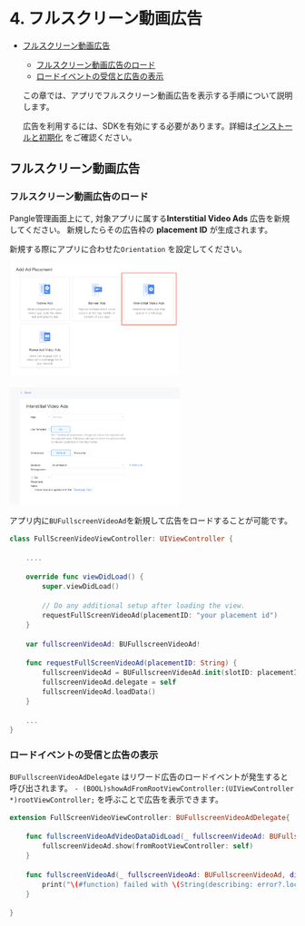 # 4. フルスクリーン動画広告


* [フルスクリーン動画広告](#start/fullscreen_ad)
  * [フルスクリーン動画広告のロード](#start/fullscreen_load)
  * [ロードイベントの受信と広告の表示](#start/fullscreen_loadevent)


  この章では、アプリでフルスクリーン動画広告を表示する手順について説明します。

  広告を利用するには、SDKを有効にする必要があります。詳細は[インストールと初期化](1-integrate_ja.md) をご確認ください。


<a name="start/fullscreen_ad"></a>
## フルスクリーン動画広告

<a name="start/fullscreen_load"></a>
### フルスクリーン動画広告のロード

Pangle管理画面上にて, 対象アプリに属する**Interstitial Video Ads** 広告を新規してください。 新規したらその広告枠の **placement ID** が生成されます。

新規する際にアプリに合わせた`Orientation` を設定してください。


<img src="../pics/fullscreen_add.png" alt="drawing" width="300"/>  <br>

<img src="../pics/fullscreen_set.png" alt="drawing" width="300"/>


アプリ内に`BUFullscreenVideoAd`を新規して広告をロードすることが可能です。

```swift
class FullScreenVideoViewController: UIViewController {

    ....

    override func viewDidLoad() {
        super.viewDidLoad()

        // Do any additional setup after loading the view.
        requestFullScreenVideoAd(placementID: "your placement id")
    }

    var fullscreenVideoAd: BUFullscreenVideoAd!

    func requestFullScreenVideoAd(placementID: String) {
        fullscreenVideoAd = BUFullscreenVideoAd.init(slotID: placementID)
        fullscreenVideoAd.delegate = self
        fullscreenVideoAd.loadData()
    }

    ...
}

```

<a name="start/fullscreen_loadevent"></a>
### ロードイベントの受信と広告の表示

`BUFullscreenVideoAdDelegate` はリワード広告のロードイベントが発生すると呼び出されます。 `- (BOOL)showAdFromRootViewController:(UIViewController *)rootViewController;` を呼ぶことで広告を表示できます。

```swift
extension FullScreenVideoViewController: BUFullscreenVideoAdDelegate{

    func fullscreenVideoAdVideoDataDidLoad(_ fullscreenVideoAd: BUFullscreenVideoAd) {
        fullscreenVideoAd.show(fromRootViewController: self)
    }

    func fullscreenVideoAd(_ fullscreenVideoAd: BUFullscreenVideoAd, didFailWithError error: Error?) {
        print("\(#function) failed with \(String(describing: error?.localizedDescription))")
    }

}
```
